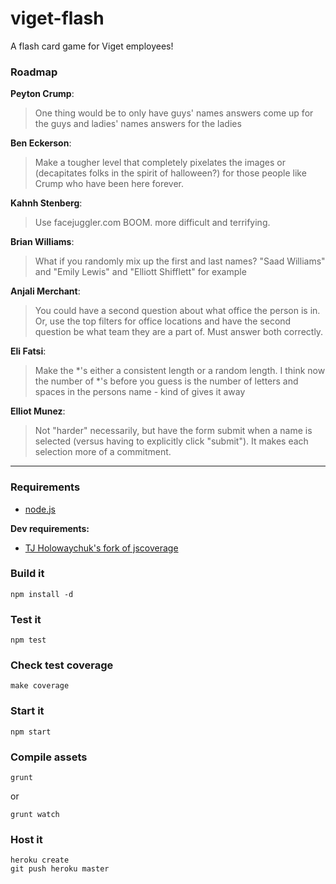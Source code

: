 # viget-flash

A flash card game for Viget employees!

### Roadmap

**Peyton Crump**:
> One thing would be to only have guys' names answers come up for the guys and ladies' names answers for the ladies

**Ben Eckerson**:
> Make a tougher level that completely pixelates the images or (decapitates folks in the spirit of halloween?) for those people like Crump who have been here forever.

**Kahnh Stenberg**:
> Use facejuggler.com BOOM. more difficult and terrifying.

**Brian Williams**:
> What if you randomly mix up the first and last names? "Saad Williams" and "Emily Lewis" and "Elliott Shifflett" for example

**Anjali Merchant**:
> You could have a second question about what office the person is in. Or, use the top filters for office locations and have the second question be what team they are a part of. Must answer both correctly.

**Eli Fatsi**:
> Make the *'s either a consistent length or a random length. I think now the number of *'s before you guess is the number of letters and spaces in the persons name - kind of gives it away

**Elliot Munez**:
> Not "harder" necessarily, but have the form submit when a name is selected (versus having to explicitly click "submit"). It makes each selection more of a commitment.

---

### Requirements

- [node.js](http://nodejs.org/)

**Dev requirements:**

- [TJ Holowaychuk's fork of jscoverage](https://github.com/visionmedia/node-jscoverage)

### Build it

`npm install -d`

### Test it

`npm test`

### Check test coverage

`make coverage`

### Start it

`npm start`

### Compile assets

`grunt`

or

`grunt watch`

### Host it

``` shell
heroku create
git push heroku master
```
